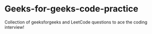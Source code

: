 # Geeks-for-geeks-code-practice
Collection of geeksforgeeks and LeetCode questions to ace the coding interview!
